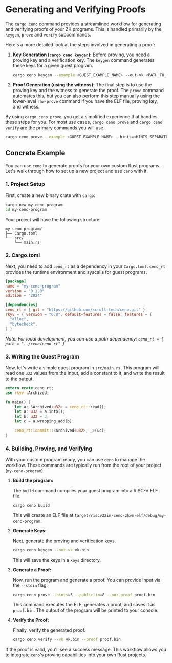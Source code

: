 # Generating and Verifying Proofs

The `cargo ceno` command provides a streamlined workflow for generating and verifying proofs of your ZK programs. This is handled primarily by the `keygen`, `prove` and `verify` subcommands.

Here's a more detailed look at the steps involved in generating a proof:

1.  **Key Generation (`cargo ceno keygen`):** Before proving, you need a proving key and a verification key. The `keygen` command generates these keys for a given guest program.

    ```bash
    cargo ceno keygen --example <GUEST_EXAMPLE_NAME> --out-vk <PATH_TO_VERIFICATION_KEY_FILE>
    ```

2.  **Proof Generation (using the witness):** The final step is to use the proving key and the witness to generate the proof. The `prove` command automates this, but you can also perform this step manually using the lower-level `raw-prove` command if you have the ELF file, proving key, and witness.

By using `cargo ceno prove`, you get a simplified experience that handles these steps for you. For most use cases, `cargo ceno prove` and `cargo ceno verify` are the primary commands you will use.

```bash
cargo ceno prove --example <GUEST_EXAMPLE_NAME> --hints=<HINTS_SEPARATED_BY_COMMA> --public-io=<PUBLIC_IO> --out-vk <PATH_TO_VERIFICATION_KEY_FILE> --out-proof target/fibonacci.proof
```

## Concrete Example

You can use `ceno` to generate proofs for your own custom Rust programs. Let's walk through how to set up a new project and use `ceno` with it.

### 1. Project Setup

First, create a new binary crate with `cargo`:

```bash
cargo new my-ceno-program
cd my-ceno-program
```

Your project will have the following structure:

```
my-ceno-program/
├── Cargo.toml
└── src/
    └── main.rs
```

### 2. Cargo.toml

Next, you need to add `ceno_rt` as a dependency in your `Cargo.toml`. `ceno_rt` provides the runtime environment and syscalls for guest programs.

```toml
[package]
name = "my-ceno-program"
version = "0.1.0"
edition = "2024"

[dependencies]
ceno_rt = { git = "https://github.com/scroll-tech/ceno.git" }
rkyv = { version = "0.8", default-features = false, features = [
  "alloc",
  "bytecheck",
] }
```

_Note: For local development, you can use a path dependency: `ceno_rt = { path = "../ceno/ceno_rt" }`_

### 3. Writing the Guest Program

Now, let's write a simple guest program in `src/main.rs`. This program will read one `u32` values from the input, add a constant to it, and write the result to the output.

```rust
extern crate ceno_rt;
use rkyv::Archived;

fn main() {
    let a: &Archived<u32> = ceno_rt::read();
    let a: u32 = a.into();
    let b: u32 = 3;
    let c = a.wrapping_add(b);

    ceno_rt::commit::<Archived<u32>, _>(&c);
}
```

### 4. Building, Proving, and Verifying

With your custom program ready, you can use `ceno` to manage the workflow. These commands are typically run from the root of your project (`my-ceno-program`).

1.  **Build the program:**

    The `build` command compiles your guest program into a RISC-V ELF file.

    ```bash
    cargo ceno build
    ```

    This will create an ELF file at `target/riscv32im-ceno-zkvm-elf/debug/my-ceno-program`.

2.  **Generate Keys:**

    Next, generate the proving and verification keys.

    ```bash
    cargo ceno keygen --out-vk vk.bin
    ```

    This will save the keys in a `keys` directory.

3.  **Generate a Proof:**

    Now, run the program and generate a proof. You can provide input via the `--stdin` flag.

    ```bash
    cargo ceno prove --hints=5 --public-io=8 --out-proof proof.bin
    ```

    This command executes the ELF, generates a proof, and saves it as `proof.bin`. The output of the program will be printed to your console.

4.  **Verify the Proof:**

    Finally, verify the generated proof.

    ```bash
    cargo ceno verify --vk vk.bin --proof proof.bin
    ```

If the proof is valid, you'll see a success message. This workflow allows you to integrate `ceno`'s proving capabilities into your own Rust projects.
